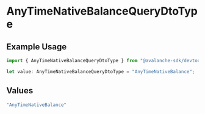 # AnyTimeNativeBalanceQueryDtoType

## Example Usage

```typescript
import { AnyTimeNativeBalanceQueryDtoType } from "@avalanche-sdk/devtools/models/components";

let value: AnyTimeNativeBalanceQueryDtoType = "AnyTimeNativeBalance";
```

## Values

```typescript
"AnyTimeNativeBalance"
```